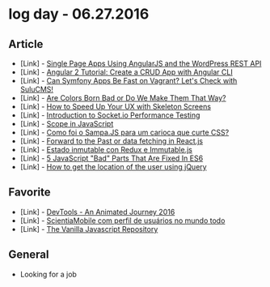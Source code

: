 # log day - 06.27.2016

## Article

- \[Link\] - [Single Page Apps Using AngularJS and the WordPress REST API](https://www.sitepoint.com/angularjs-wordpress-rest-api/)
- \[Link\] - [Angular 2 Tutorial: Create a CRUD App with Angular CLI](https://www.sitepoint.com/angular-2-tutorial/)
- \[Link\] - [Can Symfony Apps Be Fast on Vagrant? Let's Check with SuluCMS!](https://www.sitepoint.com/symfony-on-vagrant-performance-hacks-sulucms-case-study/)
- \[Link\] - [Are Colors Born Bad or Do We Make Them That Way?](https://www.sitepoint.com/are-colors-born-bad-or-do-we-make-them-that-way/)
- \[Link\] - [How to Speed Up Your UX with Skeleton Screens](https://www.sitepoint.com/how-to-speed-up-your-ux-with-skeleton-screens/)
- \[Link\] - [Introduction to Socket.io Performance Testing](https://newblog.testable.io/introduction-to-socket-io-performance-testing-edf56ae062d0#.jryi33704)
- \[Link\] - [Scope in JavaScript](https://medium.com/@michaelrmentele/scope-in-javascript-c3295b94883d#.hds1hm225)
- \[Link\] - [Como foi o Sampa.JS para um carioca que curte CSS?](https://medium.com/@afonsopacifer/como-foi-o-sampa-js-para-um-carioca-que-curte-css-3702665c60cc#.qvmyttuk9)
- \[Link\] - [Forward to the Past or data fetching in React.js](https://medium.com/@ArtyomTrityak/forward-to-the-past-or-data-fetching-in-react-js-9f4ccfa29c10#.41pvta44g)
- \[Link\] - [Estado inmutable con Redux e Immutable.js](https://medium.com/react-redux/estado-inmutable-con-redux-e-immutable-js-5a3d69ef0451#.m7tkt9voo)
- \[Link\] - [5 JavaScript "Bad" Parts That Are Fixed In ES6](https://medium.freecodecamp.com/5-javascript-bad-parts-that-are-fixed-in-es6-c7c45d44fd81#.vxa9mes6b)
- \[Link\] - [How to get the location of the user using jQuery](https://codingsec.net/2016/05/get-location-user-using-jquery/)


## Favorite

- \[Link\] - [DevTools - An Animated Journey 2016](http://umaar.github.io/devtools-animated-2016/)
- \[Link\] - [ScientiaMobile com perfil de usuários no mundo todo](data.wurfl.io/MOVR/pdf/2016_q1/MOVR_2016_q1.pdf)
- \[Link\] - [The Vanilla Javascript Repository](www.vanillalist.com/)


## General 

- Looking for a job
